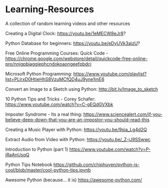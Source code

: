 # Learning-Resources
A collection of random learning videos and other resources


Creating a Digital Clock:
https://youtu.be/1eMECW8eJr8?

Python Database for beginners:
https://youtu.be/eDyUVk3ajzU?

Free Online Programming Courses:
Quick Code - https://chrome.google.com/webstore/detail/quickcode-free-online-pro/nnigpbiaggiephcndokoaongeefpbdcj

Microsoft Python Programming:
https://www.youtube.com/playlist?list=PLlrxD0HtieHhS8VzuMCfQD4uJ9yne1mE6

Convert an Image to a Sketch using Python:
http://bit.ly/Image_to_sketch

10 Python Tips and Tricks - Corey Schafer:
https://www.youtube.com/watch?v=C-gEQdGVXbk

Imposter Syndrome - Its a real thing:
https://www.sciencealert.com/if-you-believe-deep-down-that-you-are-an-impostor-you-should-read-this

Creating a Music Player with Python:
https://youtu.be/9sia_Lg4d2Q

Extract Audio from Video with Python:
https://youtu.be/_Z-jJ9SSwwc

Introduction to Python (part 1)
https://www.youtube.com/watch?v=P-jRaAnUsqQ

Python Tips Notebook
https://github.com/chiphuyen/python-is-cool/blob/master/cool-python-tips.ipynb

Awesome Python (because... it is)
https://awesome-python.com/

